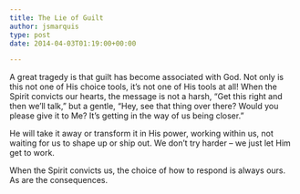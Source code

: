 ```yaml
---
title: The Lie of Guilt
author: jsmarquis
type: post
date: 2014-04-03T01:19:00+00:00

---
```

A great tragedy is that guilt has become associated with God. Not only is this not one of His choice tools, it&#8217;s not one of His tools at all! When the Spirit convicts our hearts, the message is not a harsh, &#8220;Get this right and then we&#8217;ll talk,&#8221; but a gentle, &#8220;Hey, see that thing over there? Would you please give it to Me? It&#8217;s getting in the way of us being closer.&#8221;

He will take it away or transform it in His power, working within us, not waiting for us to shape up or ship out. We don&#8217;t try harder &#8211; we just let Him get to work.

When the Spirit convicts us, the choice of how to respond is always ours. As are the consequences.